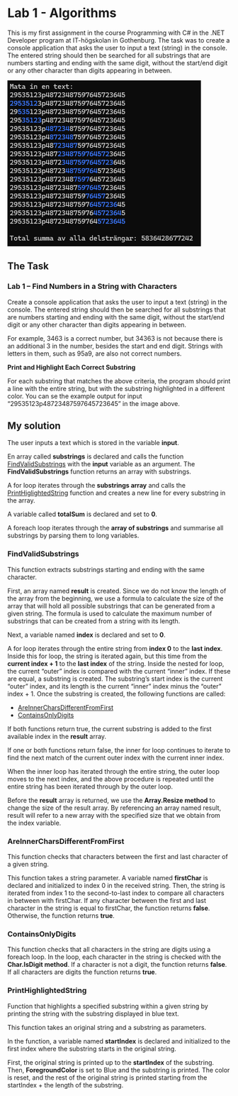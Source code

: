 # Lab 1 - Algorithms

This is my first assignment in the course Programming with C# in the .NET Developer program at IT-högskolan in Gothenburg. The task was to create a console application that asks the user to input a text (string) in the console. The entered string should then be searched for all substrings that are numbers starting and ending with the same digit, without the start/end digit or any other character than digits appearing in between.

![Output](docs/correct_output.png)

## The Task

### Lab 1 – Find Numbers in a String with Characters

Create a console application that asks the user to input a text (string) in the console. The entered string should then be searched for all substrings that are numbers starting and ending with the same digit, without the start/end digit or any other character than digits appearing in between.

For example, 3463 is a correct number, but 34363 is not because there is an additional 3 in the number, besides the start and end digit. Strings with letters in them, such as 95a9, are also not correct numbers.

**Print and Highlight Each Correct Substring**

For each substring that matches the above criteria, the program should print a line with the entire string, but with the substring highlighted in a different color. You can se the example output for input “29535123p48723487597645723645” in the image above.

## My solution

The user inputs a text which is stored in the variable **input**.

En array called **substrings** is declared and calls the function [FindValidSubstrings](#findvalidsubstrings) with the **input** variable as an argument. The **FindValidSubstrings** function returns an array with substrings.

A for loop iterates through the **substrings array** and calls the [PrintHiglightedString](#printhighlightedstring) function and creates a new line for every substring in the array. 

A variable called **totalSum** is declared and set to **0**. 

A foreach loop iterates through the **array of substrings** and summarise all substrings by parsing them to long variables. 

### FindValidSubstrings

This function extracts substrings starting and ending with the same character. 

First, an array named **result** is created. Since we do not know the length of the array from the beginning, we use a formula to calculate the size of the array that will hold all possible substrings that can be generated from a given string. The formula is used to calculate the maximum number of substrings that can be created from a string with its length.

Next, a variable named **index** is declared and set to **0**.

A for loop iterates through the entire string from **index 0** to the **last index**. Inside this for loop, the string is iterated again, but this time from the **current index + 1** to the **last index** of the string. Inside the nested for loop, the current “outer” index is compared with the current “inner” index. If these are equal, a substring is created. The substring’s start index is the current “outer” index, and its length is the current “inner” index minus the “outer” index + 1. Once the substring is created, the following functions are called:

- [AreInnerCharsDifferentFromFirst](#areinnercharsdifferentfromfirst)
- [ContainsOnlyDigits](#containsonlydigits)

If both functions return true, the current substring is added to the first available index in the **result** array.

If one or both functions return false, the inner for loop continues to iterate to find the next match of the current outer index with the current inner index.

When the inner loop has iterated through the entire string, the outer loop moves to the next index, and the above procedure is repeated until the entire string has been iterated through by the outer loop.

Before the **result** array is returned, we use the **Array.Resize method** to change the size of the result array. By referencing an array named result, result will refer to a new array with the specified size that we obtain from the index variable.

### AreInnerCharsDifferentFromFirst

This function checks that characters between the first and last character of a given string. 

This function takes a string parameter. A variable named **firstChar** is declared and initialized to index 0 in the received string. Then, the string is iterated from index 1 to the second-to-last index to compare all characters in between with firstChar. If any character between the first and last character in the string is equal to firstChar, the function returns **false**. Otherwise, the function returns **true**.

### ContainsOnlyDigits

This function checks that all characters in the string are digits using a foreach loop. In the loop, each character in the string is checked with the **Char.IsDigit method**. If a character is not a digit, the function returns **false**. If all characters are digits the function returns **true**.

### PrintHighlightedString

Function that highlights a specified substring within a given string by printing the string with the substring displayed in blue text.

This function takes an original string and a substring as parameters.

In the function, a variable named **startIndex** is declared and initialized to the first index where the substring starts in the original string.

First, the original string is printed up to the **startIndex** of the substring. Then, **ForegroundColor** is set to Blue and the substring is printed. The color is reset, and the rest of the original string is printed starting from the startIndex + the length of the substring.
